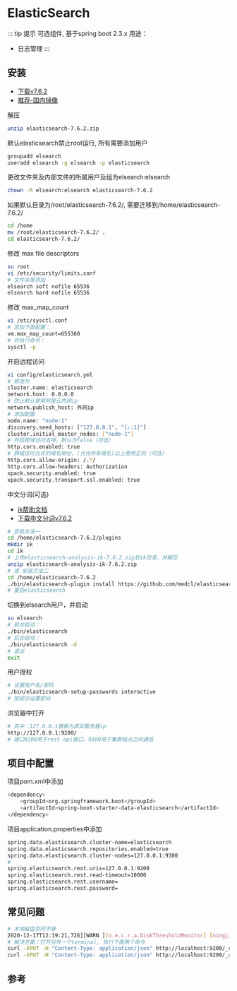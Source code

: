 # ElasticSearch

::: tip 提示
可选组件, 基于spring boot 2.3.x
用途：

* 日志管理
:::

## 安装

<!-- * [下载](https://www.elastic.co/downloads/elasticsearch) -->
<!-- * [下载v6.2](https://www.elastic.co/guide/en/elasticsearch/reference/6.2/zip-targz.html) -->
* [下载v7.6.2](https://artifacts.elastic.co/downloads/elasticsearch/elasticsearch-7.6.2-linux-x86_64.tar.gz)
* [推荐-国内镜像](https://www.newbe.pro/Mirrors/Mirrors-Elasticsearch/)

解压

```bash
unzip elasticsearch-7.6.2.zip
```

默认elasticsearch禁止root运行, 所有需要添加用户

```bash
groupadd elsearch
useradd elsearch -g elsearch -p elasticsearch
```

更改文件夹及内部文件的所属用户及组为elsearch:elsearch

```bash
chown -R elsearch:elsearch elasticsearch-7.6.2
```

如果默认目录为/root/elasticsearch-7.6.2/, 需要迁移到/home/elasticsearch-7.6.2/

```bash
cd /home
mv /root/elasticsearch-7.6.2/ .
cd elasticsearch-7.6.2/
```

修改 max file descriptors

```bash
su root
vi /etc/security/limits.conf
# 文件末尾添加
elsearch soft nofile 65536
elsearch hard nofile 65536
```

修改 max_map_count

```bash
vi /etc/sysctl.conf
# 添加下面配置：
vm.max_map_count=655360
# 并执行命令：
sysctl -p
```

开启远程访问

```bash
vi config/elasticsearch.yml
# 修改为
cluster.name: elasticsearch
network.host: 0.0.0.0
# 防止默认使用阿里云内网ip
network.publish_host: 外网ip
# 添加配置
node.name: "node-1"
discovery.seed_hosts: ["127.0.0.1", "[::1]"]
cluster.initial_master_nodes: ["node-1"]
# 开启跨域访问支持，默认为false（可选）
http.cors.enabled: true
# 跨域访问允许的域名地址，(允许所有域名)以上使用正则（可选）
http.cors.allow-origin: /.*/
http.cors.allow-headers: Authorization
xpack.security.enabled: true
xpack.security.transport.ssl.enabled: true
```

中文分词(可选)

* [ik帮助文档](https://github.com/medcl/elasticsearch-analysis-ik)
* [下载中文分词v7.6.2](https://github.com/medcl/elasticsearch-analysis-ik/releases/download/v7.6.2/elasticsearch-analysis-ik-7.6.2.zip)

```bash
# 安装方法一
cd /home/elasticsearch-7.6.2/plugins
mkdir ik
cd ik
# 上传elasticsearch-analysis-ik-7.6.2.zip到ik目录，并解压
unzip elasticsearch-analysis-ik-7.6.2.zip
# 或 安装方法二
cd /home/elasticsearch-7.6.2
./bin/elasticsearch-plugin install https://github.com/medcl/elasticsearch-analysis-ik/releases/download/v7.6.2/elasticsearch-analysis-ik-7.6.2.zip
# 重启elasticsearch
```

切换到elsearch用户，并启动

```bash
su elsearch
# 前台启动：
./bin/elasticsearch
# 后台启动：
./bin/elasticsearch -d
# 退出
exit
```

用户授权

```bash
# 设置用户名/密码
./bin/elasticsearch-setup-passwords interactive
# 按提示设置密码
```

浏览器中打开

```bash
# 其中：127.0.0.1替换为真实服务器ip
http://127.0.0.1:9200/
# 端口9200用于rest api接口，9300用于集群结点之间通信
```

## 项目中配置

项目pom.xml中添加

```bash
<dependency>
    <groupId>org.springframework.boot</groupId>
    <artifactId>spring-boot-starter-data-elasticsearch</artifactId>
</dependency>
```

项目application.properties中添加

```bash
spring.data.elasticsearch.cluster-name=elasticsearch
spring.data.elasticsearch.repositories.enabled=true
spring.data.elasticsearch.cluster-nodes=127.0.0.1:9300
#
spring.elasticsearch.rest.uris=127.0.0.1:9200
spring.elasticsearch.rest.read-timeout=10000
spring.elasticsearch.rest.username=
spring.elasticsearch.rest.password=
```

## 常见问题

```bash
# 本地磁盘空间不够
2020-12-17T12:19:21,726][WARN ][o.e.c.r.a.DiskThresholdMonitor] [ningjinpengdeMacBook-Pro.local] high disk watermark [90%] exceeded on [v_FndxbHTsilbe_S9-68vA][ningjinpengdeMacBook-Pro.local][/Users/ningjinpeng/Desktop/Java/elasticsearch-7.6.2/data/nodes/0] free: 21.3gb[9.1%], shards will be relocated away from this node; currently relocating away shards totalling [0] bytes; the node is expected to continue to exceed the high disk watermark when these relocations are complete
# 解决方案：打开另外一个terminal, 执行下面两个命令
curl -XPUT -H "Content-Type: application/json" http://localhost:9200/_cluster/settings -d '{ "transient": { "cluster.routing.allocation.disk.threshold_enabled": false } }'
curl -XPUT -H "Content-Type: application/json" http://localhost:9200/_all/_settings -d '{"index.blocks.read_only_allow_delete": null}'
```

## 参考
